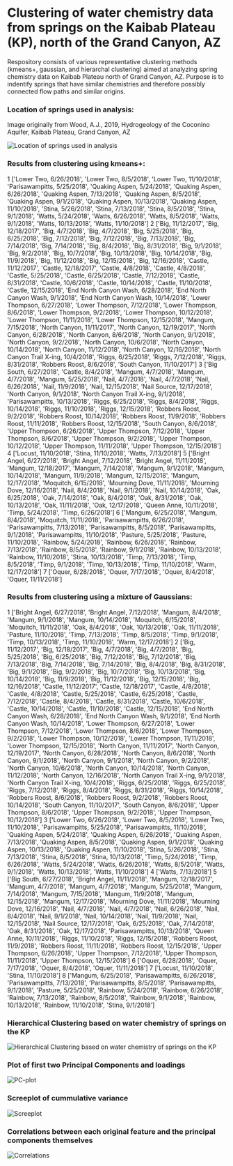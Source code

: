 # Clustering of water chemistry data from springs on the Kaibab Plateau (KP), north of the Grand Canyon, AZ

Respository consists of various representative clustering methods (kmeans+, gaussian, and hierarchal clustering) aimed at analyzing spring chemistry data on Kaibab Plateau north of Grand Canyon, AZ.  Purpose is to indentify springs that have similar chemistries and therefore possibly connected flow paths and similar origins.


### Location of springs used in analysis:

Image originally from Wood, A.J., 2019, Hydrogeology of the Coconino Aquifer, Kaibab Plateau, Grand Canyon, AZ

![Location of springs used in analysis](/KP_springs.png)

### Results from clustering using kmeans+:
1 ['Lower Two, 6/26/2018', 'Lower Two, 8/5/2018', 'Lower Two, 11/10/2018', 'Parisawampitts, 5/25/2018', 'Quaking Aspen, 5/24/2018', 'Quaking Aspen, 6/26/2018', 'Quaking Aspen, 7/13/2018', 'Quaking Aspen, 8/5/2018', 'Quaking Aspen, 9/1/2018', 'Quaking Aspen, 10/13/2018', 'Quaking Aspen, 11/10/2018', 'Stina, 5/26/2018', 'Stina, 7/13/2018', 'Stina, 8/5/2018', 'Stina, 9/1/2018', 'Watts, 5/24/2018', 'Watts, 6/26/2018', 'Watts, 8/5/2018', 'Watts, 9/1/2018', 'Watts, 10/13/2018', 'Watts, 11/10/2018']
2 ['Big, 11/12/2017', 'Big, 12/18/2017', 'Big, 4/7/2018', 'Big, 4/7/2018', 'Big, 5/25/2018', 'Big, 6/25/2018', 'Big, 7/12/2018', 'Big, 7/12/2018', 'Big, 7/13/2018', 'Big, 7/14/2018', 'Big, 7/14/2018', 'Big, 8/4/2018', 'Big, 8/31/2018', 'Big, 9/1/2018', 'Big, 9/2/2018', 'Big, 10/7/2018', 'Big, 10/13/2018', 'Big, 10/14/2018', 'Big, 11/9/2018', 'Big, 11/12/2018', 'Big, 12/15/2018', 'Big, 12/16/2018', 'Castle, 11/12/2017', 'Castle, 12/18/2017', 'Castle, 4/8/2018', 'Castle, 4/8/2018', 'Castle, 5/25/2018', 'Castle, 6/25/2018', 'Castle, 7/12/2018', 'Castle, 8/31/2018', 'Castle, 10/6/2018', 'Castle, 10/14/2018', 'Castle, 11/10/2018', 'Castle, 12/15/2018', 'End North Canyon Wash, 6/28/2018', 'End North Canyon Wash, 9/1/2018', 'End North Canyon Wash, 10/14/2018', 'Lower Thompson, 6/27/2018', 'Lower Thompson, 7/12/2018', 'Lower Thompson, 8/6/2018', 'Lower Thompson, 9/2/2018', 'Lower Thompson, 10/12/2018', 'Lower Thompson, 11/11/2018', 'Lower Thompson, 12/15/2018', 'Mangum, 7/15/2018', 'North Canyon, 11/11/2017', 'North Canyon, 12/19/2017', 'North Canyon, 6/28/2018', 'North Canyon, 8/6/2018', 'North Canyon, 9/1/2018', 'North Canyon, 9/2/2018', 'North Canyon, 10/6/2018', 'North Canyon, 10/14/2018', 'North Canyon, 11/12/2018', 'North Canyon, 12/16/2018', 'North Canyon Trail X-ing, 10/4/2018', 'Riggs, 6/25/2018', 'Riggs, 7/12/2018', 'Riggs, 8/31/2018', 'Robbers Roost, 8/6/2018', 'South Canyon, 11/10/2017']
3 ['Big South, 6/27/2018', 'Castle, 8/4/2018', 'Mangum, 4/7/2018', 'Mangum, 4/7/2018', 'Mangum, 5/25/2018', 'Nail, 4/7/2018', 'Nail, 4/7/2018', 'Nail, 6/26/2018', 'Nail, 11/9/2018', 'Nail, 12/15/2018', 'Nail Source, 12/17/2018', 'North Canyon, 9/1/2018', 'North Canyon Trail X-ing, 9/1/2018', 'Parisawampitts, 10/13/2018', 'Riggs, 6/25/2018', 'Riggs, 8/4/2018', 'Riggs, 10/14/2018', 'Riggs, 11/10/2018', 'Riggs, 12/15/2018', 'Robbers Roost, 9/2/2018', 'Robbers Roost, 10/14/2018', 'Robbers Roost, 11/9/2018', 'Robbers Roost, 11/11/2018', 'Robbers Roost, 12/15/2018', 'South Canyon, 8/6/2018', 'Upper Thompson, 6/26/2018', 'Upper Thompson, 7/12/2018', 'Upper Thompson, 8/6/2018', 'Upper Thompson, 9/2/2018', 'Upper Thompson, 10/12/2018', 'Upper Thompson, 11/11/2018', 'Upper Thompson, 12/15/2018']
4 ['Locust, 11/10/2018', 'Stina, 11/10/2018', 'Watts, 7/13/2018']
5 ['Bright Angel, 6/27/2018', 'Bright Angel, 7/12/2018', 'Bright Angel, 11/11/2018', 'Mangum, 12/18/2017', 'Mangum, 7/14/2018', 'Mangum, 9/1/2018', 'Mangum, 10/14/2018', 'Mangum, 11/9/2018', 'Mangum, 12/15/2018', 'Mangum, 12/17/2018', 'Moquitch, 6/15/2018', 'Mourning Dove, 11/11/2018', 'Mourning Dove, 12/16/2018', 'Nail, 8/4/2018', 'Nail, 9/1/2018', 'Nail, 10/14/2018', 'Oak, 6/25/2018', 'Oak, 7/14/2018', 'Oak, 8/4/2018', 'Oak, 8/31/2018', 'Oak, 10/13/2018', 'Oak, 11/11/2018', 'Oak, 12/17/2018', 'Queen Anne, 10/11/2018', 'Timp, 5/24/2018', 'Timp, 6/26/2018']
6 ['Mangum, 6/25/2018', 'Mangum, 8/4/2018', 'Moquitch, 11/11/2018', 'Parisawampitts, 6/26/2018', 'Parisawampitts, 7/13/2018', 'Parisawampitts, 8/5/2018', 'Parisawampitts, 9/1/2018', 'Parisawampitts, 11/10/2018', 'Pasture, 5/25/2018', 'Pasture, 11/10/2018', 'Rainbow, 5/24/2018', 'Rainbow, 6/26/2018', 'Rainbow, 7/13/2018', 'Rainbow, 8/5/2018', 'Rainbow, 9/1/2018', 'Rainbow, 10/13/2018', 'Rainbow, 11/10/2018', 'Stina, 10/13/2018', 'Timp, 7/13/2018', 'Timp, 8/5/2018', 'Timp, 9/1/2018', 'Timp, 10/13/2018', 'Timp, 11/10/2018', 'Warm, 12/17/2018']
7 ['Oquer, 6/28/2018', 'Oquer, 7/17/2018', 'Oquer, 8/4/2018', 'Oquer, 11/11/2018']

### Results from clustering using a mixture of Gaussians:
1 ['Bright Angel, 6/27/2018', 'Bright Angel, 7/12/2018', 'Mangum, 8/4/2018', 'Mangum, 9/1/2018', 'Mangum, 10/14/2018', 'Moquitch, 6/15/2018', 'Moquitch, 11/11/2018', 'Oak, 8/4/2018', 'Oak, 10/13/2018', 'Oak, 11/11/2018', 'Pasture, 11/10/2018', 'Timp, 7/13/2018', 'Timp, 8/5/2018', 'Timp, 9/1/2018', 'Timp, 10/13/2018', 'Timp, 11/10/2018', 'Warm, 12/17/2018']
2 ['Big, 11/12/2017', 'Big, 12/18/2017', 'Big, 4/7/2018', 'Big, 4/7/2018', 'Big, 5/25/2018', 'Big, 6/25/2018', 'Big, 7/12/2018', 'Big, 7/12/2018', 'Big, 7/13/2018', 'Big, 7/14/2018', 'Big, 7/14/2018', 'Big, 8/4/2018', 'Big, 8/31/2018', 'Big, 9/1/2018', 'Big, 9/2/2018', 'Big, 10/7/2018', 'Big, 10/13/2018', 'Big, 10/14/2018', 'Big, 11/9/2018', 'Big, 11/12/2018', 'Big, 12/15/2018', 'Big, 12/16/2018', 'Castle, 11/12/2017', 'Castle, 12/18/2017', 'Castle, 4/8/2018', 'Castle, 4/8/2018', 'Castle, 5/25/2018', 'Castle, 6/25/2018', 'Castle, 7/12/2018', 'Castle, 8/4/2018', 'Castle, 8/31/2018', 'Castle, 10/6/2018', 'Castle, 10/14/2018', 'Castle, 11/10/2018', 'Castle, 12/15/2018', 'End North Canyon Wash, 6/28/2018', 'End North Canyon Wash, 9/1/2018', 'End North Canyon Wash, 10/14/2018', 'Lower Thompson, 6/27/2018', 'Lower Thompson, 7/12/2018', 'Lower Thompson, 8/6/2018', 'Lower Thompson, 9/2/2018', 'Lower Thompson, 10/12/2018', 'Lower Thompson, 11/11/2018', 'Lower Thompson, 12/15/2018', 'North Canyon, 11/11/2017', 'North Canyon, 12/19/2017', 'North Canyon, 6/28/2018', 'North Canyon, 8/6/2018', 'North Canyon, 9/1/2018', 'North Canyon, 9/1/2018', 'North Canyon, 9/2/2018', 'North Canyon, 10/6/2018', 'North Canyon, 10/14/2018', 'North Canyon, 11/12/2018', 'North Canyon, 12/16/2018', 'North Canyon Trail X-ing, 9/1/2018', 'North Canyon Trail X-ing, 10/4/2018', 'Riggs, 6/25/2018', 'Riggs, 6/25/2018', 'Riggs, 7/12/2018', 'Riggs, 8/4/2018', 'Riggs, 8/31/2018', 'Riggs, 10/14/2018', 'Robbers Roost, 8/6/2018', 'Robbers Roost, 9/2/2018', 'Robbers Roost, 10/14/2018', 'South Canyon, 11/10/2017', 'South Canyon, 8/6/2018', 'Upper Thompson, 8/6/2018', 'Upper Thompson, 9/2/2018', 'Upper Thompson, 10/12/2018']
3 ['Lower Two, 6/26/2018', 'Lower Two, 8/5/2018', 'Lower Two, 11/10/2018', 'Parisawampitts, 5/25/2018', 'Parisawampitts, 11/10/2018', 'Quaking Aspen, 5/24/2018', 'Quaking Aspen, 6/26/2018', 'Quaking Aspen, 7/13/2018', 'Quaking Aspen, 8/5/2018', 'Quaking Aspen, 9/1/2018', 'Quaking Aspen, 10/13/2018', 'Quaking Aspen, 11/10/2018', 'Stina, 5/26/2018', 'Stina, 7/13/2018', 'Stina, 8/5/2018', 'Stina, 10/13/2018', 'Timp, 5/24/2018', 'Timp, 6/26/2018', 'Watts, 5/24/2018', 'Watts, 6/26/2018', 'Watts, 8/5/2018', 'Watts, 9/1/2018', 'Watts, 10/13/2018', 'Watts, 11/10/2018']
4 ['Watts, 7/13/2018']
5 ['Big South, 6/27/2018', 'Bright Angel, 11/11/2018', 'Mangum, 12/18/2017', 'Mangum, 4/7/2018', 'Mangum, 4/7/2018', 'Mangum, 5/25/2018', 'Mangum, 7/14/2018', 'Mangum, 7/15/2018', 'Mangum, 11/9/2018', 'Mangum, 12/15/2018', 'Mangum, 12/17/2018', 'Mourning Dove, 11/11/2018', 'Mourning Dove, 12/16/2018', 'Nail, 4/7/2018', 'Nail, 4/7/2018', 'Nail, 6/26/2018', 'Nail, 8/4/2018', 'Nail, 9/1/2018', 'Nail, 10/14/2018', 'Nail, 11/9/2018', 'Nail, 12/15/2018', 'Nail Source, 12/17/2018', 'Oak, 6/25/2018', 'Oak, 7/14/2018', 'Oak, 8/31/2018', 'Oak, 12/17/2018', 'Parisawampitts, 10/13/2018', 'Queen Anne, 10/11/2018', 'Riggs, 11/10/2018', 'Riggs, 12/15/2018', 'Robbers Roost, 11/9/2018', 'Robbers Roost, 11/11/2018', 'Robbers Roost, 12/15/2018', 'Upper Thompson, 6/26/2018', 'Upper Thompson, 7/12/2018', 'Upper Thompson, 11/11/2018', 'Upper Thompson, 12/15/2018']
6 ['Oquer, 6/28/2018', 'Oquer, 7/17/2018', 'Oquer, 8/4/2018', 'Oquer, 11/11/2018']
7 ['Locust, 11/10/2018', 'Stina, 11/10/2018']
8 ['Mangum, 6/25/2018', 'Parisawampitts, 6/26/2018', 'Parisawampitts, 7/13/2018', 'Parisawampitts, 8/5/2018', 'Parisawampitts, 9/1/2018', 'Pasture, 5/25/2018', 'Rainbow, 5/24/2018', 'Rainbow, 6/26/2018', 'Rainbow, 7/13/2018', 'Rainbow, 8/5/2018', 'Rainbow, 9/1/2018', 'Rainbow, 10/13/2018', 'Rainbow, 11/10/2018', 'Stina, 9/1/2018']
### Hierarchical Clustering based on water chemistry of springs on the KP

![Hierarchical Clustering based on water chemistry of springs on the KP](/h_cluster_KP-Springs.png)

### Plot of first two Principal Components and loadings

![PC-plot](/PCA_KP-Springs.png)

### Screeplot of cummulative variance

![Screeplot](/ScreePlot_KP-Springs.PNG)

### Correlations between each original feature and the principal components themselves

![Correlations](/PCvsFeat-KP-Springs.PNG)

